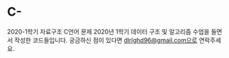 # C-
2020-1학기 자료구조 C언어 문제
2020년 1학기 데이터 구조 및 알고리즘 수업을 들면서 작성한 코드들입니다. 궁금하신 점이 있다면 dlrlghd96@gmail.com으로 연락주세요.
